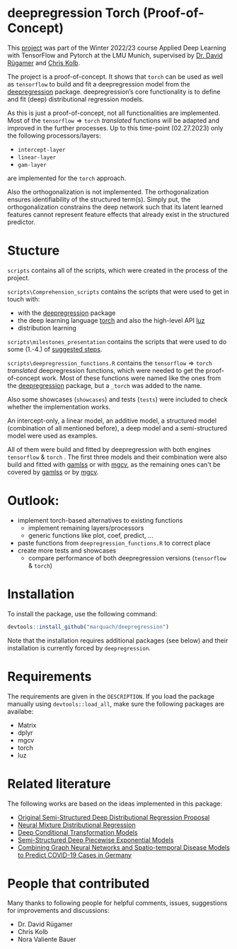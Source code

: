 
# deepregression Torch (Proof-of-Concept)

This [project](https://docs.google.com/presentation/d/12HXZZBmmlvctInJTBOdDjULu1Eur97WB7ucGwSFCMaA/mobilepresent?slide=id.p) was part of the Winter 2022/23 course Applied Deep Learning with TensorFlow and Pytorch at the LMU Munich, supervised by [Dr. David Rügamer](https://www.slds.stat.uni-muenchen.de/people/ruegamer/) and [Chris Kolb](https://www.slds.stat.uni-muenchen.de/people/kolb/).

The project is a proof-of-concept. It shows that $\texttt{torch}$ can be used as well as $\texttt{tensorflow}$ to build and fit a deepregression model from the [deepregression](https://github.com/neural-structured-additive-learning/deepregression) package.
deepregression’s core functionality is to define and fit (deep) distributional regression models. 

As this is just a proof-of-concept, not all functionalities are implemented.
Most of the $\texttt{tensorflow} \Rightarrow \texttt{torch}$  *translated* functions will be adapted and improved in the further processes.
Up to this time-point (02.27.2023) only the following processors/layers:

- $\texttt{intercept-layer}$
- $\texttt{linear-layer}$
- $\texttt{gam-layer}$

are implemented for the $\texttt{torch}$ approach.

Also the orthogonalization is not implemented. The orthogonalization ensures identifiability of the structured term(s). Simply put, the orthogonalization constrains the deep network such that its latent learned features cannot
represent feature effects that already exist in the structured predictor.

# Stucture

`scripts` contains all of the scripts, which were created in the process of the project.

`scripts\Comprehension_scripts` contains the scripts that were used to get in touch with: 

 - with the [deepregression](https://github.com/neural-structured-additive-learning/deepregression) package 
 - the deep learning language  [torch](https://cran.r-project.org/web/packages/torch/) and also the high-level API [luz](https://cran.r-project.org/web/packages/luz/)
 - distribution learning
 
 `scripts\milestones_presentation` contains the scripts that were used to do some (1.-4.) of [suggested steps](https://docs.google.com/presentation/d/12HXZZBmmlvctInJTBOdDjULu1Eur97WB7ucGwSFCMaA/mobilepresent?slide=id.g188f35a056e_0_35). 


`scripts\deepregression_functions.R` contains the $\texttt{tensorflow} \Rightarrow \texttt{torch}$  *translated* deepregression functions, which were needed to get the proof-of-concept work. 
Most of these functions were named like the ones from the [deepregression](https://github.com/neural-structured-additive-learning/deepregression) package, but a `_torch` was added to the name.

Also some showcases (`showcases`) and tests (`tests`) were included to check whether the implementation works.

An intercept-only, a linear model, an additive model, a structured model (combination of all mentioned before), a deep model and a semi-structured model were used as examples. 

All of them were build and fitted by deepregression with both engines  $\texttt{tensorflow}$ & $\texttt{torch}$ . The first three models and their combination were also build and fitted with [gamlss](https://www.gamlss.com) or with [mgcv](https://cran.r-project.org/web/packages/mgcv/index.html), as the remaining ones can't be covered by [gamlss](https://www.gamlss.com) or by [mgcv](https://cran.r-project.org/web/packages/mgcv/index.html).

# Outlook:

  - implement torch-based alternatives to existing functions
    - implement remaining layers/processors
    - generic functions like plot, coef, predict, ...
  - paste functions from `deepregression_functions.R` to correct place
  - create more tests and showcases
    - compare performance of both deepregression versions ($\texttt{tensorflow}$ & $\texttt{torch}$)

    
# Installation

To install the package, use the following command:
``` r
devtools::install_github("marquach/deepregression")
```
Note that the installation requires additional packages (see below) and their installation is currently forced by `deepregression`.

# Requirements

The requirements are given in the `DESCRIPTION`. If you load the package manually using `devtools::load_all`, make sure the following packages are availabe:

  - Matrix
  - dplyr
  - mgcv
  - torch
  - luz



# Related literature

The following works are based on the ideas implemented in this package:

* [Original Semi-Structured Deep Distributional Regression Proposal](https://arxiv.org/abs/2002.05777)
* [Neural Mixture Distributional Regression](https://arxiv.org/abs/2010.06889)
* [Deep Conditional Transformation Models](https://arxiv.org/abs/2010.07860)
* [Semi-Structured Deep Piecewise Exponential Models](https://arxiv.org/abs/2011.05824)
* [Combining Graph Neural Networks and Spatio-temporal Disease Models to Predict COVID-19 Cases in Germany](https://arxiv.org/abs/2101.00661)

# People that contributed

Many thanks to following people for helpful comments, issues, suggestions for improvements and discussions: 

* Dr. David Rügamer
* Chris Kolb
* Nora Valiente Bauer
